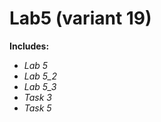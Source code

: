 # Lab5 (variant 19)
<b>Includes:</b>
- <i>Lab 5</i>
- <i>Lab 5_2</i>
- <i>Lab 5_3</i>
- <i>Task 3</i>
- <i>Task 5</i>
